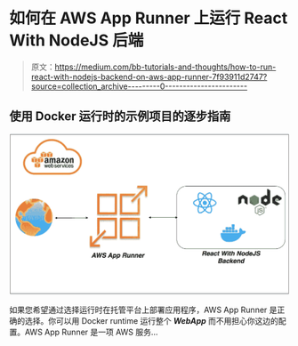 # 如何在 AWS App Runner 上运行 React With NodeJS 后端

> 原文：<https://medium.com/bb-tutorials-and-thoughts/how-to-run-react-with-nodejs-backend-on-aws-app-runner-7f93911d2747?source=collection_archive---------0----------------------->

## 使用 Docker 运行时的示例项目的逐步指南

![](img/420da5bfa8285cc4b0170587c88ae81f.png)

如果您希望通过选择运行时在托管平台上部署应用程序，AWS App Runner 是正确的选择。你可以用 Docker runtime 运行整个 ***WebApp*** 而不用担心你这边的配置。AWS App Runner 是一项 AWS 服务…